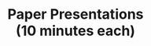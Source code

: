 ---
type: lecture
start_time: "10:20"
end_time: "11:00"
title: "Paper Presentations <br/> (10 minutes each)"
description: "1. MALLM: Multi-Agent Decision-Making with LLMs for Multi-User Edge-Sensor Environments <br/> 2. Rethinking Pruning for Vision-Language Models: Strategies for Effective Sparsity <br/> 3. An LLM-based Agentic Framework for Accessible Network Control <br/> 4. OFCnetLLM: Large Language Model for Network Monitoring and Alertness"
---